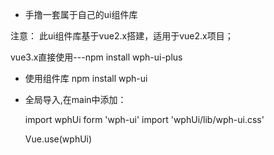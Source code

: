 
- 手撸一套属于自己的ui组件库

注意：
此ui组件库基于vue2.x搭建，适用于vue2.x项目；

vue3.x直接使用---npm install wph-ui-plus
- 使用组件库
    npm install wph-ui

- 全局导入,在main中添加：

    import wphUi form 'wph-ui'
    import 'wphUi/lib/wph-ui.css'

    Vue.use(wphUi)